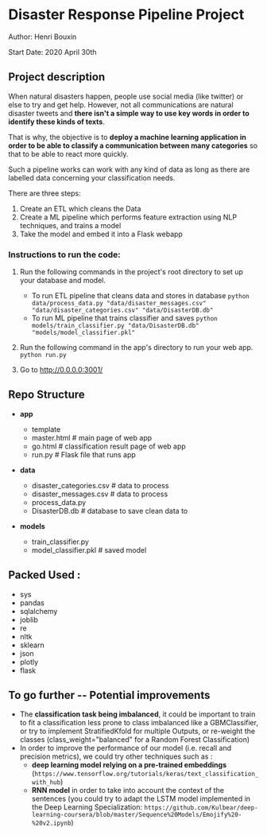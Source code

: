 # Disaster Response Pipeline Project
Author: Henri Bouxin

Start Date: 2020 April 30th

## Project description
When natural disasters happen, people use social media (like twitter) or else to try and get help. However, not all communications are natural disaster tweets and **there isn't a simple way to use key words in order to identify these kinds of texts**.

That is why, the objective is to **deploy a machine learning application in order to be able to classify a communication between many categories** so that to be able to react more quickly.

Such a pipeline works can work with any kind of data as long as there are labelled data concerning your classification needs.

There are three steps:
1. Create an ETL which cleans the Data
2. Create a ML pipeline which performs feature extraction using NLP techniques, and trains a model
3. Take the model and embed it into a Flask webapp

### Instructions to run the code:
1. Run the following commands in the project's root directory to set up your database and model.

    - To run ETL pipeline that cleans data and stores in database
        `python data/process_data.py "data/disaster_messages.csv" "data/disaster_categories.csv" "data/DisasterDB.db"`
    - To run ML pipeline that trains classifier and saves
        `python models/train_classifier.py "data/DisasterDB.db" "models/model_classifier.pkl"`

2. Run the following command in the app's directory to run your web app.
    `python run.py`

3. Go to http://0.0.0.0:3001/


## Repo Structure
- **app**
  - template
  - master.html  # main page of web app
  - go.html  # classification result page of web app
  - run.py  # Flask file that runs app

- **data**
  - disaster_categories.csv  # data to process
  - disaster_messages.csv  # data to process
  - process_data.py
  - DisasterDB.db   # database to save clean data to

- **models**
  - train_classifier.py
  - model_classifier.pkl  # saved model

## Packed Used :
- sys
- pandas
- sqlalchemy
- joblib
- re
- nltk
- sklearn
- json
- plotly
- flask

## To go further -- Potential improvements
- The **classification task being imbalanced**, it could be important to train to fit a classification less prone to class imbalanced like a GBMClassifier, or try to implement StratifiedKfold for multiple Outputs, or re-weight the classes (class_weight="balanced" for a Random Forest Classification)
- In order to improve the performance of our model (i.e. recall and precision metrics), we could try other techniques such as :
  - **deep learning model relying on a pre-trained embeddings** (`https://www.tensorflow.org/tutorials/keras/text_classification_with_hub`)
  - **RNN model** in order to take into account the context of the sentences (you could try to adapt the LSTM model implemented in the Deep Learning Specialization: `https://github.com/Kulbear/deep-learning-coursera/blob/master/Sequence%20Models/Emojify%20-%20v2.ipynb`)
